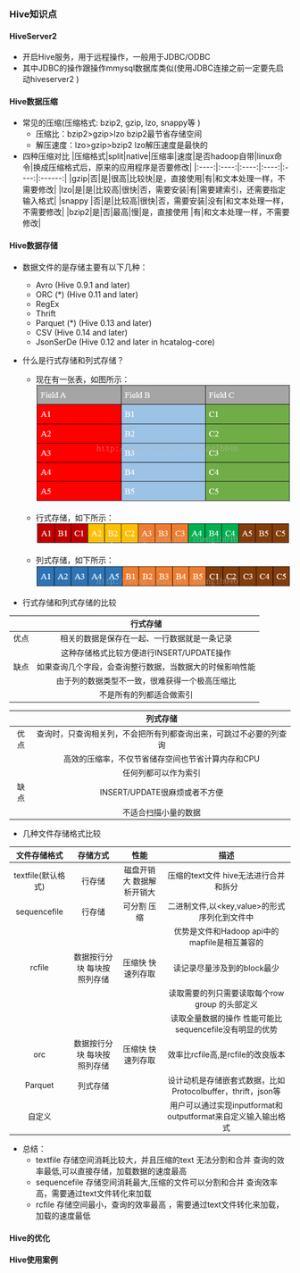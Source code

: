 ### Hive知识点
#### HiveServer2
* 开启Hive服务，用于远程操作，一般用于JDBC/ODBC
* 其中JDBC的操作跟操作mmysql数据库类似(使用JDBC连接之前一定要先启动hiveserver2
)

#### Hive数据压缩
* 常见的压缩(压缩格式: bzip2, gzip, lzo, snappy等
)
    * 压缩比：bzip2>gzip>lzo bzip2最节省存储空间
    * 解压速度：lzo>gzip>bzip2 lzo解压速度是最快的
* 四种压缩对比
|压缩格式|split|native|压缩率|速度|是否hadoop自带|linux命令|换成压缩格式后，原来的应用程序是否要修改|
|:----:|:----:|:----:|:----:|:----:|:------:|
|gzip|否|是|很高|比较快|是，直接使用|有|和文本处理一样，不需要修改|
|lzo|是|是|比较高|很快|否，需要安装|有|需要建索引，还需要指定输入格式|
|snappy	|否|是|比较高|很快|否，需要安装|没有|和文本处理一样，不需要修改|
|bzip2|是|否|最高|慢|是，直接使用	|有|和文本处理一样，不需要修改|


#### Hive数据存储

* 数据文件的是存储主要有以下几种：
    * Avro (Hive 0.9.1 and later)
    * ORC (*) (Hive 0.11 and later)
    * RegEx
    * Thrift
    * Parquet (*) (Hive 0.13 and later)
    * CSV (Hive 0.14 and later)
    * JsonSerDe (Hive 0.12 and later in hcatalog-core)

* 什么是行式存储和列式存储？
    * 现在有一张表，如图所示：
    ![](./img/fields.png)
    
    * 行式存储，如下所示：
    ![](./img/rows.png)

    * 列式存储，如下所示：
    ![](./img/cloumns.png)

* 行式存储和列式存储的比较

||行式存储|
|:-----:|:-----:|
|优点|相关的数据是保存在一起、一行数据就是一条记录|
||这种存储格式比较方便进行INSERT/UPDATE操作|
|缺点|如果查询几个字段，会查询整行数据，当数据大的时候影响性能|
||由于列的数据类型不一致，很难获得一个极高压缩比|
||不是所有的列都适合做索引

 ||列式存储|
|:-----:|:-----:|
|优点|查询时，只查询相关列，不会把所有列都查询出来，可跳过不必要的列查询|
||高效的压缩率，不仅节省储存空间也节省计算内存和CPU|
||任何列都可以作为索引|
|缺点|INSERT/UPDATE很麻烦或者不方便|
||不适合扫描小量的数据|

* 几种文件存储格式比较

|文件存储格式|存储方式|性能|描述|
|:----:|:----:|:----:|:----:|
|textfile(默认格式)|行存储|磁盘开销大 数据解析开销大|压缩的text文件 hive无法进行合并和拆分|
|sequencefile|行存储|可分割 压缩|二进制文件,以<key,value>的形式序列化到文件中|
||||优势是文件和Hadoop api中的mapfile是相互兼容的|
|rcfile|数据按行分块 每块按照列存储|压缩快 快速列存取|读记录尽量涉及到的block最少|
||||读取需要的列只需要读取每个row group 的头部定义|
||||读取全量数据的操作 性能可能比sequencefile没有明显的优势|
|orc|数据按行分块 每块按照列存储|压缩快 快速列存取|效率比rcfile高,是rcfile的改良版本|
|Parquet|列式存储||设计动机是存储嵌套式数据，比如Protocolbuffer，thrift，json等|
|自定义|||用户可以通过实现inputformat和 outputformat来自定义输入输出格式|

* 总结：
    * textfile 存储空间消耗比较大，并且压缩的text 无法分割和合并 查询的效率最低,可以直接存储，加载数据的速度最高
    * sequencefile 存储空间消耗最大,压缩的文件可以分割和合并 查询效率高，需要通过text文件转化来加载
    * rcfile 存储空间最小，查询的效率最高 ，需要通过text文件转化来加载，加载的速度最低

#### Hive的优化




#### Hive使用案例